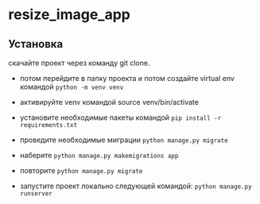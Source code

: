 # resize_image_app

## Установка 
скачайте проект через команду git clone.


- потом перейдите в папку проекта и потом создайте virtual env командой ```python -m venv venv```


- активируйте venv командой source venv/bin/activate

- установите необходимые пакеты командой ```pip install -r requirements.txt```


- проведите необходимые миграции ```python manage.py migrate```

- наберите ```python manage.py makemigrations app```
- повторите ```python manage.py migrate```


 - запустите проект локально следующей командой:
``` python manage.py runserver ```